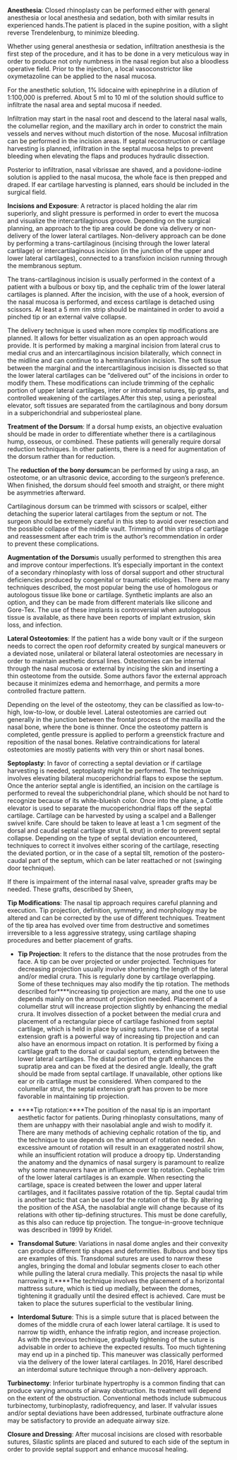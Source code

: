 **Anesthesia**: Closed rhinoplasty can be performed either with general anesthesia or local anesthesia and sedation, both with similar results in experienced hands.The patient is placed in the supine position, with a slight reverse Trendelenburg, to minimize bleeding.

Whether using general anesthesia or sedation, infiltration anesthesia is the first step of the procedure, and it has to be done in a very meticulous way in order to produce not only numbness in the nasal region but also a bloodless operative field. Prior to the injection, a local vasoconstrictor like oxymetazoline can be applied to the nasal mucosa.

For the anesthetic solution, 1% lidocaine with epinephrine in a dilution of 1:100,000 is preferred. About 5 ml to 10 ml of the solution should suffice to infiltrate the nasal area and septal mucosa if needed.

Infiltration may start in the nasal root and descend to the lateral nasal walls, the columellar region, and the maxillary arch in order to constrict the main vessels and nerves without much distortion of the nose. Mucosal infiltration can be performed in the incision areas. If septal reconstruction or cartilage harvesting is planned, infiltration in the septal mucosa helps to prevent bleeding when elevating the flaps and produces hydraulic dissection.

Posterior to infiltration, nasal vibrissae are shaved, and a povidone-iodine solution is applied to the nasal mucosa, the whole face is then prepped and draped. If ear cartilage harvesting is planned, ears should be included in the surgical field.

**Incisions and Exposure**: A retractor is placed holding the alar rim superiorly, and slight pressure is performed in order to evert the mucosa and visualize the intercartilaginous groove. Depending on the surgical planning, an approach to the tip area could be done via delivery or non-delivery of the lower lateral cartilages. Non-delivery approach can be done by performing a trans-cartilaginous (incising through the lower lateral cartilage) or intercartilaginous incision (in the junction of the upper and lower lateral cartilages), connected to a transfixion incision running through the membranous septum.

The trans-cartilaginous incision is usually performed in the context of a patient with a bulbous or boxy tip, and the cephalic trim of the lower lateral cartilages is planned. After the incision, with the use of a hook, eversion of the nasal mucosa is performed, and excess cartilage is detached using scissors. At least a 5 mm rim strip should be maintained in order to avoid a pinched tip or an external valve collapse.

The delivery technique is used when more complex tip modifications are planned. It allows for better visualization as an open approach would provide. It is performed by making a marginal incision from lateral crus to medial crus and an intercartilaginous incision bilaterally, which connect in the midline and can continue to a hemitransfixion incision. The soft tissue between the marginal and the intercartilaginous incision is dissected so that the lower lateral cartilages can be “delivered out” of the incisions in order to modify them. These modifications can include trimming of the cephalic portion of upper lateral cartilages, inter or intradomal sutures, tip grafts, and controlled weakening of the cartilages.After this step, using a periosteal elevator, soft tissues are separated from the cartilaginous and bony dorsum in a subperichondrial and subperiosteal plane.

**Treatment of the Dorsum**: If a dorsal hump exists, an objective evaluation should be made in order to differentiate whether there is a cartilaginous hump, osseous, or combined. These patients will generally require dorsal reduction techniques. In other patients, there is a need for augmentation of the dorsum rather than for reduction.

The **reduction of the bony dorsum**can be performed by using a rasp, an osteotome, or an ultrasonic device, according to the surgeon’s preference. When finished, the dorsum should feel smooth and straight, or there might be asymmetries afterward.

Cartilaginous dorsum can be trimmed with scissors or scalpel, either detaching the superior lateral cartilages from the septum or not. The surgeon should be extremely careful in this step to avoid over resection and the possible collapse of the middle vault. Trimming of thin strips of cartilage and reassessment after each trim is the author’s recommendation in order to prevent these complications.

**Augmentation of the Dorsum**is usually performed to strengthen this area and improve contour imperfections. It’s especially important in the context of a secondary rhinoplasty with loss of dorsal support and other structural deficiencies produced by congenital or traumatic etiologies. There are many techniques described, the most popular being the use of homologous or autologous tissue like bone or cartilage. Synthetic implants are also an option, and they can be made from different materials like silicone and Gore-Tex. The use of these implants is controversial when autologous tissue is available, as there have been reports of implant extrusion, skin loss, and infection.

**Lateral Osteotomies**: If the patient has a wide bony vault or if the surgeon needs to correct the open roof deformity created by surgical maneuvers or a deviated nose, unilateral or bilateral lateral osteotomies are necessary in order to maintain aesthetic dorsal lines. Osteotomies can be internal through the nasal mucosa or external by incising the skin and inserting a thin osteotome from the outside. Some authors favor the external approach because it minimizes edema and hemorrhage, and permits a more controlled fracture pattern.

Depending on the level of the osteotomy, they can be classified as low-to-high, low-to-low, or double level. Lateral osteotomies are carried out generally in the junction between the frontal process of the maxilla and the nasal bone, where the bone is thinner. Once the osteotomy pattern is completed, gentle pressure is applied to perform a greenstick fracture and reposition of the nasal bones. Relative contraindications for lateral osteotomies are mostly patients with very thin or short nasal bones.

**Septoplasty**: In favor of correcting a septal deviation or if cartilage harvesting is needed, septoplasty might be performed. The technique involves elevating bilateral mucoperichondrial flaps to expose the septum. Once the anterior septal angle is identified, an incision on the cartilage is performed to reveal the subperichondrial plane, which should be not hard to recognize because of its white-blueish color. Once into the plane, a Cottle elevator is used to separate the mucoperichondrial flaps off the septal cartilage. Cartilage can be harvested by using a scalpel and a Ballenger swivel knife. Care should be taken to leave at least a 1 cm segment of the dorsal and caudal septal cartilage strut (L strut) in order to prevent septal collapse. Depending on the type of septal deviation encountered, techniques to correct it involves either scoring of the cartilage, resecting the deviated portion, or in the case of a septal tilt, remotion of the postero-caudal part of the septum, which can be later reattached or not (swinging door technique).

If there is impairment of the internal nasal valve, spreader grafts may be needed. These grafts, described by Sheen,

**Tip Modifications**: The nasal tip approach requires careful planning and execution. Tip projection, definition, symmetry, and morphology may be altered and can be corrected by the use of different techniques. Treatment of the tip area has evolved over time from destructive and sometimes irreversible to a less aggressive strategy, using cartilage shaping procedures and better placement of grafts.

- **Tip Projection**: It refers to the distance that the nose protrudes from the face. A tip can be over projected or under projected. Techniques for decreasing projection usually involve shortening the length of the lateral and/or medial crura. This is regularly done by cartilage overlapping. Some of these techniques may also modify the tip rotation. The methods described for****increasing tip projection are many, and the one to use depends mainly on the amount of projection needed. Placement of a columellar strut will increase projection slightly by enhancing the medial crura. It involves dissection of a pocket between the medial crura and placement of a rectangular piece of cartilage fashioned from septal cartilage, which is held in place by using sutures. The use of a septal extension graft is a powerful way of increasing tip projection and can also have an enormous impact on rotation. It is performed by fixing a cartilage graft to the dorsal or caudal septum, extending between the lower lateral cartilages. The distal portion of the graft enhances the supratip area and can be fixed at the desired angle. Ideally, the graft should be made from septal cartilage. If unavailable, other options like ear or rib cartilage must be considered. When compared to the columellar strut, the septal extension graft has proven to be more favorable in maintaining tip projection.

- ****Tip rotation:****The position of the nasal tip is an important aesthetic factor for patients. During rhinoplasty consultations, many of them are unhappy with their nasolabial angle and wish to modify it. There are many methods of achieving cephalic rotation of the tip, and the technique to use depends on the amount of rotation needed. An excessive amount of rotation will result in an exaggerated nostril show, while an insufficient rotation will produce a droopy tip. Understanding the anatomy and the dynamics of nasal surgery is paramount to realize why some maneuvers have an influence over tip rotation. Cephalic trim of the lower lateral cartilages is an example. When resecting the cartilage, space is created between the lower and upper lateral cartilages, and it facilitates passive rotation of the tip. Septal caudal trim is another tactic that can be used for the rotation of the tip. By altering the position of the ASA, the nasolabial angle will change because of its relations with other tip-defining structures. This must be done carefully, as this also can reduce tip projection. The tongue-in-groove technique was described in 1999 by Kridel.

- **Transdomal Suture**: Variations in nasal dome angles and their convexity can produce different tip shapes and deformities. Bulbous and boxy tips are examples of this. Transdomal sutures are used to narrow these angles, bringing the domal and lobular segments closer to each other while pulling the lateral crura medially. This projects the nasal tip while narrowing it.****The technique involves the placement of a horizontal mattress suture, which is tied up medially, between the domes, tightening it gradually until the desired effect is achieved. Care must be taken to place the sutures superficial to the vestibular lining.

- **Interdomal Suture**: This is a simple suture that is placed between the domes of the middle crura of each lower lateral cartilage. It is used to narrow tip width, enhance the infratip region, and increase projection. As with the previous technique, gradually tightening of the suture is advisable in order to achieve the expected results. Too much tightening may end up in a pinched tip. This maneuver was classically performed via the delivery of the lower lateral cartilages. In 2016, Harel described an interdomal suture technique through a non-delivery approach.

**Turbinectomy**: Inferior turbinate hypertrophy is a common finding that can produce varying amounts of airway obstruction. Its treatment will depend on the extent of the obstruction. Conventional methods include submucous turbinectomy, turbinoplasty, radiofrequency, and laser. If valvular issues and/or septal deviations have been addressed, turbinate outfracture alone may be satisfactory to provide an adequate airway size.

**Closure and Dressing**: After mucosal incisions are closed with resorbable sutures, Silastic splints are placed and sutured to each side of the septum in order to provide septal support and enhance mucosal healing.